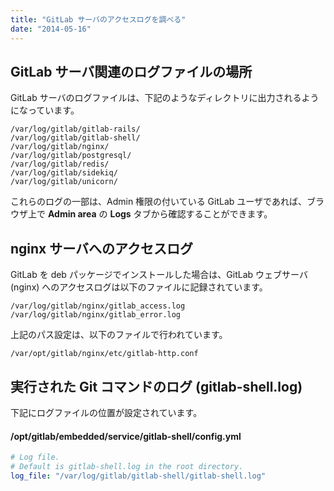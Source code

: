 ```yaml
---
title: "GitLab サーバのアクセスログを調べる"
date: "2014-05-16"
---
```


GitLab サーバ関連のログファイルの場所
----

GitLab サーバのログファイルは、下記のようなディレクトリに出力されるようになっています。

```
/var/log/gitlab/gitlab-rails/
/var/log/gitlab/gitlab-shell/
/var/log/gitlab/nginx/
/var/log/gitlab/postgresql/
/var/log/gitlab/redis/
/var/log/gitlab/sidekiq/
/var/log/gitlab/unicorn/
```

これらのログの一部は、Admin 権限の付いている GitLab ユーザであれば、ブラウザ上で **Admin area** の **Logs** タブから確認することができます。


nginx サーバへのアクセスログ
----

GitLab を deb パッケージでインストールした場合は、GitLab ウェブサーバ (nginx) へのアクセスログは以下のファイルに記録されています。

```
/var/log/gitlab/nginx/gitlab_access.log
/var/log/gitlab/nginx/gitlab_error.log
```

上記のパス設定は、以下のファイルで行われています。

```
/var/opt/gitlab/nginx/etc/gitlab-http.conf
```


実行された Git コマンドのログ (gitlab-shell.log)
----

下記にログファイルの位置が設定されています。

#### /opt/gitlab/embedded/service/gitlab-shell/config.yml

```yml
# Log file.
# Default is gitlab-shell.log in the root directory.
log_file: "/var/log/gitlab/gitlab-shell/gitlab-shell.log"
```

